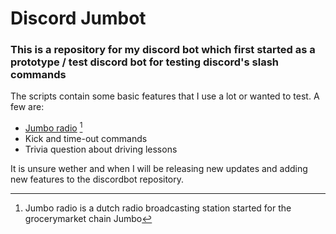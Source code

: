 # Discord Jumbot
### This is a repository for my discord bot which first started as a prototype / test discord bot for testing discord's slash commands
The scripts contain some basic features that I use a lot or wanted to test.
A few are:
- [Jumbo radio](https://www.jumbo.com/radio) [^1]
- Kick and time-out commands
- Trivia question about driving lessons

It is unsure wether and when I will be releasing new updates and adding new features to the discordbot repository.

[^1]: Jumbo radio is a dutch radio broadcasting station started for the grocerymarket chain Jumbo
